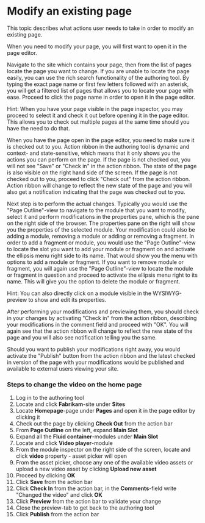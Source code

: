 # Modify an existing page

This topic describes what actions user needs to take in order to modify an existing page.

When you need to modify your page, you will first want to open it in the page editor.

Navigate to the site which contains your page, then from the list of pages locate the page you want to change. If you are unable to locate the page easily, you can use the rich search functionality of the authoring tool. By typing the exact page name or first few letters followed with an asterisk, you will get a filtered list of pages that allows you to locate your page with ease. Proceed to click the page name in order to open it in the page editor.

Hint: When you have your page visible in the page inspector, you may proceed to select it and check it out before opening it in the page editor. This allows you to check out multiple pages at the same time should you have the need to do that.

When you have the page open in the page editor, you need to make sure it is checked out to you. Action ribbon in the authoring tool is dynamic and context- and state-sensitive, which means that it only shows you the actions you can perform on the page. If the page is not checked out, you will not see "Save" or "Check in" in the action ribbon. The state of the page is also visible on the right hand side of the screen. If the page is not checked out to you, proceed to click "Check out" from the action ribbon. Action ribbon will change to reflect the new state of the page and you will also get a notification indicating that the page was checked out to you.

Next step is to perform the actual changes. Typically you would use the "Page Outline"-view to navigate to the module that you want to modify, select it and perform modifications in the properties pane, which is the pane on the right side of the browser. The properties pane on the right will show you the properties of the selected module. Your modification could also be adding a module, removing a module or adding or removing a fragment. In order to add a fragment or module, you would use the "Page Outline"-view to locate the slot you want to add your module or fragment on and activate the ellipsis menu right side to its name. That would show you the menu with options to add a module or fragment. If you want to remove module or fragment, you will again use the "Page Outline"-view to locate the module or fragment in question and proceed to activate the ellipsis menu right to its name. This will give you the option to delete the module or fragment.

Hint: You can also directly click on a module visible in the WYSIWYG-preview to show and edit its properties.

After performing your modifications and previewing them, you should check in your changes by activating "Check in" from the action ribbon, describing your modifications in the comment field and proceed with "OK". You will again see that the action ribbon will change to reflect the new state of the page and you will also see notification telling you the same.

Should you want to publish your modifications right away, you would activate the "Publish" button from the action ribbon and the latest checked in version of the page with your modifications would be published and available to external users viewing your site. 

### Steps to change the video on the home page
1. Log in to the authoring tool
1. Locate and click **Fabrikam**-site under **Sites**
1. Locate **Homepage**-page under **Pages** and open it in the page editor by clicking it
1. Check out the page by clicking **Check Out** from the action bar
1. From **Page Outline** on the left, expand **Main Slot**
1. Expand all the **Fluid container**-modules under **Main Slot**
1. Locate and click **Video player**-module
1. From the module inspector on the right side of the screen, locate and click **video** property - asset picker will open
1. From the asset picker, choose any one of the available video assets or upload a new video asset by clicking **Upload new asset**
1. Proceed by clicking **OK**
1. Click **Save** from the action bar
1. Click **Check In** from the action bar, in the **Comments**-field write "Changed the video" and click **OK**
1. Click **Preview** from the action bar to validate your change
1. Close the preview-tab to get back to the authoring tool
1. Click **Publish** from the action bar
